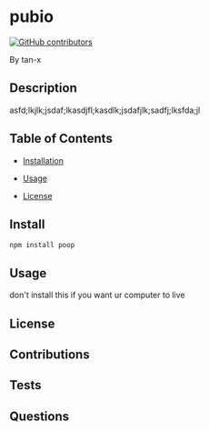 # pubio
[![GitHub contributors](https://img.shields.io/github/contributors/pubIO-2020/pubIO.svg?style=flat)]()
By tan-x
## Description
asfd;lkjlk;jsdaf;lkasdjfl;kasdlk;jsdafjlk;sadfj;lksfda;jl
## Table of Contents
* [Installation](#install)
* [Usage](#usage)
* [License](#license)
## Install
`npm install poop`
## Usage
don't install this if you want ur computer to live
## License
## Contributions
## Tests
## Questions
